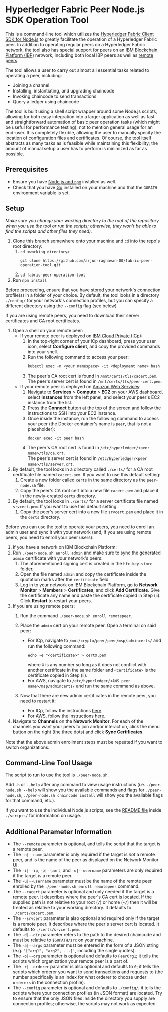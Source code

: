 # Hyperledger Fabric Peer Node.js SDK Operation Tool

This is a command-line tool which utilizes the [Hyperledger Fabric Client SDK for Node.js](https://github.com/hyperledger/fabric-sdk-node) to greatly facilitate the operation of a Hyperledger Fabric peer.
In addition to operating regular peers on a Hyperledger Fabric network, the tool also has special support for peers on an [IBM Blockchain Platform (IBP)](https://www.ibm.com/blockchain/platform) network, including both local IBP peers as well as [remote peers](https://console.stage1.bluemix.net/docs/services/blockchain/howto/remote_peer.html#remote-peer-overview).

The tool allows a user to carry out almost all essential tasks related to operating a peer, including:

- Joining a channel
- Installing, instantiating, and upgrading chaincode
- Invoking chaincode to send transactions
- Query a ledger using chaincode

The tool is built using a shell script wrapper around some Node.js scripts, allowing for both easy integration into a larger application as well as fast and straightforward automation of basic peer operation tasks (which might be useful for performance testing), not to mention general usage for an end-user.
It is completely flexible, allowing the user to manually specify the location of configuration files and certificates.
Of course, the tool itself abstracts as many tasks as is feasible while maintaining this flexibility; the amount of manual setup a user has to perform is minimized as far as possible.

## Prerequisites
* Ensure you have [Node.js and `npm`](https://nodejs.org/en/) installed as well.
* Check that you have [Go](https://golang.org/) installed on your machine and that the `GOPATH` environment variable is set.

## Setup

_Make sure you change your working directory to the root of the repository when you use the tool or run the scripts; otherwise, they won't be able to find the scripts and other files they need)._
1. Clone this branch somewhere onto your machine and `cd` into the repo's root directory:
    1. `cd <working directory>`
       ```
       git clone https://github.com/arjun-raghavan-00/fabric-peer-operation-tool.git 
       ```
    3. `cd fabric-peer-operation-tool`
2. Run `npm install`

Before proceeding, ensure that you have stored your network's connection profile(s) in a folder of your choice.
By default, the tool looks in a directory `./config/` for your network's connection profiles, but you can specify a different directory using the `--config` flag (see below)

If you are using remote peers, you need to download their server certificates and CA root certificates.

1. Open a shell on your remote peer:
    - If your remote peer is deployed on [IBM Cloud Private (ICp)](https://www.ibm.com/cloud/private):
        1. In the top-right corner of your ICp dashboard, press your user icon, select **Configure client**, and copy the provided commands into your shell.
        2. Run the following command to access your peer:
           ```
           kubectl exec -n <your namespace> -it <deployment name> bash
           ```
        3. The peer's CA root cert is found in `/mnt/certs/tls/cacert.pem`.  
           The peer's server cert is found in `/mnt/certs/tls/peer-cert.pem`.
    - If your remote peer is deployed on [Amazon Web Services](https://aws.amazon.com/):
        1. Navigate to **Services** > **Compute** > **EC2** on your AWS dashboard, select **Instances** from the left panel, and select your peer's EC2 instance from the list.
        2. Press the **Connect** button at the top of the screen and follow the instructions to SSH into your EC2 instance.
        3. Once inside the instance, run the following command to access your peer (the Docker container's name is `peer`, that is not a placeholder):
           ```
           docker exec -it peer bash
           ```
        4. The peer's CA root cert is found in `/etc/hyperledger/<peer name>/tls/ca.crt`.  
           The peer's server cert is found in `/etc/hyperledger/<peer name>/tls/server.crt`.
2. By default, the tool looks in a directory called `./certs/` for a CA root certificate file named `cacert.pem`. If you want to use this default setting:
    1. Create a new folder called `certs` in the same directory as the `peer-node.sh` file.
    2. Copy the peer's CA root cert into a new file `cacert.pem` and place it in the newly-created `certs` directory.
1. By default, the tool looks in `./certs/` for a server certificate file named `srvcert.pem`. If you want to use this default setting:
    1. Copy the peer's server cert into a new file `srvcert.pem` and place it in the `certs` directory.
    
Before you can use the tool to operate your peers, you need to enroll an admin user and sync it with your network (and, if you are using remote peers, you need to enroll your peer users):

1. If you have a network on IBM Blockchain Platform:
  1. Run `./peer-node.sh enroll admin` and make sure to sync the generated `admin` certificate with your network's peers:
      1. The aforementioned signing cert is created in the `hfc-key-store` folder.
      2. Open the file named `admin` and copy the certificate inside the quotation marks after the `certificate` field.
      3. Log in to your network on IBM Blockchain Platform, go to **Network Monitor** > **Members** > **Certificates**, and click **Add Certificate**. Give the certificate any name and paste the certificate copied in Step (ii). Click **Restart** to restart your peers.
2. If you are using remote peers:
    1. Run the command `./peer-node.sh enroll remotepeer`.
    2. Place the `admin` cert on your remote peer. Open a terminal on said peer:
        - For ICp, navigate to `/mnt/crypto/peer/peer/msp/admincerts/` and run the following command:
          ```
          echo -e "<certificate>" > certX.pem
          ```
          where `X` is any number so long as it does not conflict with another certificate in the same folder and `<certificate>` is the certificate copied in Step (ii).
        - For AWS, navigate to `/etc/hyperledger/<AWS peer name>/msp/admincerts/` and run the same command as above.

    3. Now that there are new admin certificates in the remote peer, you need to restart it:
        - For ICp, follow the instructions [here](https://console.stage1.bluemix.net/docs/services/blockchain/howto/remote_peer_operate_icp.html#remote-peer-restart).
        - For AWS, follow the instructions [here](https://console.stage1.bluemix.net/docs/services/blockchain/howto/remote_peer_operate_aws.html#remote-peer-aws-restart).
3. Navigate to **Channels** on the **Network Monitor**. For each of the channels you want your peers to join and/or interact on, click the menu button on the right (the three dots) and click **Sync Certificates**.

Note that the above admin enrollment steps must be repeated if you want to switch organizations.

## Command-Line Tool Usage

The script to run to use the tool is `./peer-node.sh`.

Add `-h` or `--help` after any command to view usage instructions (i.e. `./peer-node.sh --help` will show you the available commands and flags for `./peer-node.sh`, `./peer-node.sh chaincode install` will show you the available flags for that command, etc.).

If you want to use the individual Node.js scripts, see the [README file](https://github.com/arjun-raghavan-00/fabric-peer-operation-tool/blob/master/scripts/README.md) inside `./scripts/` for information on usage.

## Additional Parameter Information

- The `--remote` parameter is optional, and tells the script that the target is a remote peer.
- The `-n|--name` parameter is only required if the target is _not_ a remote peer, and is the name of the peer as displayed on the Network Monitor UI.
- The `-i|--ip`, `-p|--port`, and `-u|--username` parameters are only required if the target _is_ a remote peer.
- The `-u|--username` parameter must be the name of the remote peer enrolled by the `./peer-node.sh enroll remotepeer` command.
- The `--cacert` parameter is optional and only needed if the target is a remote peer. It describes where the peer's CA cert is located. If the supplied path is not relative to your root (`/`) or home (`~/`) then it will be treated as relative to your working directory. It defaults to `./certs/cacert.pem`.
- The `--srvcert` parameter is also optional and required only if the target is a remote peer. It describes where the peer's server cert is located. It defaults to `./certs/srvcert.pem`.
- The `-d|--dir` parameter refers to the path to the desired chaincode and must be relative to `$GOPATH/src` on your machine.
- The `-a|--args` parameter must be entered in the form of a JSON string (e.g. `'["arg1", "arg2", ...]'`, including the single quotes).
- The `-o|--org` parameter is optional and defaults to `PeerOrg1`; it tells the scripts which organization your remote peer is a part of. 
- The `-r|--orderer` paramter is also optional and defaults to `0`; it tells the scripts which orderer you want to send transactions and requests to (the number specifically is an index for what orderer to choose under `orderers` in the connection profile).
- The `--config` parameter is optional and defaults to `./config/`; it tells the scripts where your connection profiles (in JSON format) are located. Try to ensure that the only JSON files inside the directory you supply are connection profiles; otherwise, the scripts may not work as expected.

